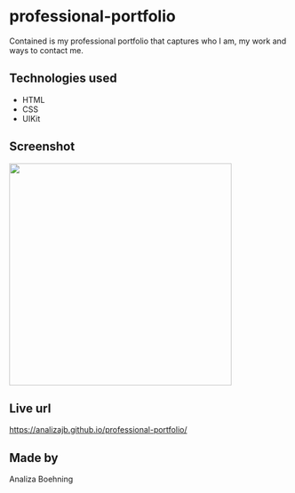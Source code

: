 # professional-portfolio
Contained is my professional portfolio that captures who I am, my work and ways to contact me. 

## Technologies used
* HTML 
* CSS
* UIKit

## Screenshot
<img src="./assets/images/portfolio-screenshot.png" width='400'>

## Live url

https://analizajb.github.io/professional-portfolio/



## Made by
Analiza Boehning